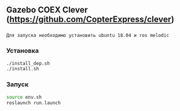## Gazebo COEX Clever (https://github.com/CopterExpress/clever)
###
```
Для запуска необходимо установить ubuntu 18.04 и ros melodic 
```
### Установка 
```bash
./install_dep.sh
./install.sh
```

### Запуск 
```bash
source env.sh
roslaunch run.launch 
```
